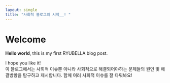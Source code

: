 ```yaml
---
layout: single
title: "사회적 블로그의 시작__! "
--- 
```


# Welcome
**Hello world**, this is my first RYUBELLA blog post.  

I hope you like it!  
 이 블로그에서는 사회적 이슈뿐 아니라 사회적으로 해결되어야하는 문제들의 원인 및 해결방향을 탐구하고 제시합니다. 함께 여러 사회적 이슈를 잘 다뤄봐요! 
